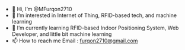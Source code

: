 - 👋 Hi, I’m @MFurqon2710
- 👀 I’m interested in Internet of Thing, RFID-based tech, and machine learning
- 🌱 I’m currently learning RFID-based Indoor Positioning System, Web Developer, and little bit machine learning
- 📫 How to reach me Email : furqon2710@gmail.com

<!---
MFurqon2710/MFurqon2710 is a ✨ special ✨ repository because its `README.md` (this file) appears on your GitHub profile.
You can click the Preview link to take a look at your changes.
--->
